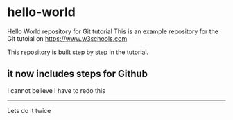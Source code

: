 # hello-world
Hello World repository for Git tutorial
This is an example repository for the Git tutoial on https://www.w3schools.com

This repository is built step by step in the tutorial.

## it now includes steps for Github ##
I cannot believe I have to redo this
***
Lets do it twice
